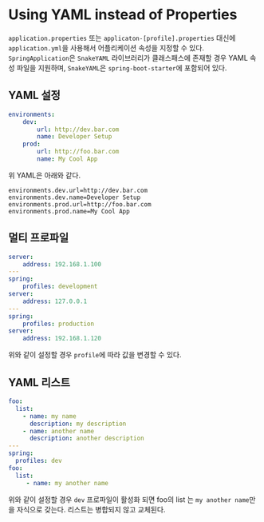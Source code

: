 # Using YAML instead of Properties

`application.properties` 또는 `applicaton-[profile].properties` 대신에 `application.yml`을 사용해서 어플리케이션 속성을 지정할 수 있다. `SpringApplication`은 `SnakeYAML` 라이브러리가 클래스패스에 존재할 경우 YAML 속성 파일을 지원하며, `SnakeYAML`은 `spring-boot-starter`에 포함되어 있다.

## YAML 설정

```yml
environments:
    dev:
        url: http://dev.bar.com
        name: Developer Setup
    prod:
        url: http://foo.bar.com
        name: My Cool App
```

위 YAML은 아래와 같다.

```properties
environments.dev.url=http://dev.bar.com
environments.dev.name=Developer Setup
environments.prod.url=http://foo.bar.com
environments.prod.name=My Cool App
```

## 멀티 프로파일

```yml
server:
    address: 192.168.1.100
---
spring:
    profiles: development
server:
    address: 127.0.0.1
---
spring:
    profiles: production
server:
    address: 192.168.1.120
```

위와 같이 설정할 경우 `profile`에 따라 값을 변경할 수 있다.

## YAML 리스트

```yml
foo:
  list:
    - name: my name
      description: my description
    - name: another name
      description: another description
---
spring:
  profiles: dev
foo:
  list:
     - name: my another name
```

위와 같이 설정할 경우 `dev` 프로파일이 활성화 되면 foo의 list 는 `my another name`만을 자식으로 갖는다. 리스트는 병합되지 않고 교체된다.